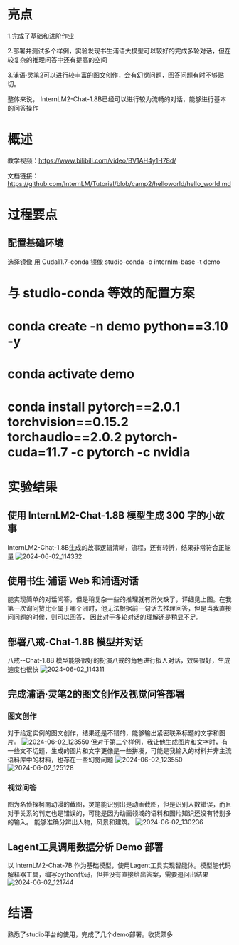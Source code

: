 # 亮点
1.完成了基础和进阶作业

2.部署并测试多个样例，实验发现书生浦语大模型可以较好的完成多轮对话，但在较复杂的推理问答中还有提高的空间

3.浦语·灵笔2可以进行较丰富的图文创作，会有幻觉问题，回答问题有时不够贴切。

整体来说， InternLM2-Chat-1.8B已经可以进行较为流畅的对话，能够进行基本的问答操作

# 概述
教学视频：https://www.bilibili.com/video/BV1AH4y1H78d/

文档链接：https://github.com/InternLM/Tutorial/blob/camp2/helloworld/hello_world.md

# 过程要点
## 配置基础环境
选择镜像 用 Cuda11.7-conda 镜像
studio-conda -o internlm-base -t demo
# 与 studio-conda 等效的配置方案
# conda create -n demo python==3.10 -y
# conda activate demo
# conda install pytorch==2.0.1 torchvision==0.15.2 torchaudio==2.0.2 pytorch-cuda=11.7 -c pytorch -c nvidia

# 实验结果
## 使用 InternLM2-Chat-1.8B 模型生成 300 字的小故事
 InternLM2-Chat-1.8B生成的故事逻辑清晰，流程，还有转折，结果非常符合正能量
 ![2024-06-02_114332](https://github.com/xiaojun456/InternLM_study/assets/156819467/ebabb2cd-f318-451f-93d2-69b3f9f67301)
 

## 使用书生·浦语 Web 和浦语对话
能实现简单的对话问答，但是稍复杂一些的推理就有所欠缺了，详细见上图。在我第一次询问赞比亚属于哪个洲时，他无法根据前一句话去推理回答，但是当我直接问问题的时候，则可以回答， 因此对于多轮对话的理解还是稍显不足。
## 部署八戒-Chat-1.8B 模型并对话
八戒--Chat-1.8B 模型能够很好的扮演八戒的角色进行拟人对话，效果很好，生成速度也很快
![2024-06-02_114311](https://github.com/xiaojun456/InternLM_study/assets/156819467/b27c9f6c-4312-4cc2-8c86-fe8d71958535)

## 完成浦语·灵笔2的图文创作及视觉问答部署
### 图文创作
对于给定实例的图文创作，结果还是不错的，能够输出紧密联系标题的文字和图片。
![2024-06-02_123550](https://github.com/xiaojun456/InternLM_study/assets/156819467/6f6bfc57-d296-4f12-9372-824e9f3630e7)
但对于第二个样例，我让他生成图片和文字时，有一些文不切题，生成的图片和文字更像是一些拼凑，可能是我输入的材料并非主流语料库中的材料，也存在一些幻觉问题
![2024-06-02_123550](https://github.com/xiaojun456/InternLM_study/assets/156819467/ffcdb4a7-cb32-4e84-8c67-297924fd7c2a)
![2024-06-02_125128](https://github.com/xiaojun456/InternLM_study/assets/156819467/84993ba0-68f5-4c96-a41c-7c12abe0fd11)


### 视觉问答
图为名侦探柯南动漫的截图，灵笔能识别出是动画截图，但是识别人数错误，而且对于关系的判定也是错误的，可能是因为动画领域的语料和图片知识还没有特别多的输入。
能够准确分辨出人物，风景和建筑。
![2024-06-02_130236](https://github.com/xiaojun456/InternLM_study/assets/156819467/3171d2bc-24c5-4233-9732-6d6a353bf8b2)

## Lagent工具调用数据分析 Demo 部署
以 InternLM2-Chat-7B 作为基础模型，使用Lagent工具实现智能体。模型能代码解释器工具，编写python代码，但并没有直接给出答案，需要追问出结果
![2024-06-02_121744](https://github.com/xiaojun456/InternLM_study/assets/156819467/f3421d17-0ce0-4ec8-9040-d1d99621d445)

# 结语
熟悉了studio平台的使用，完成了几个demo部署。收货颇多







